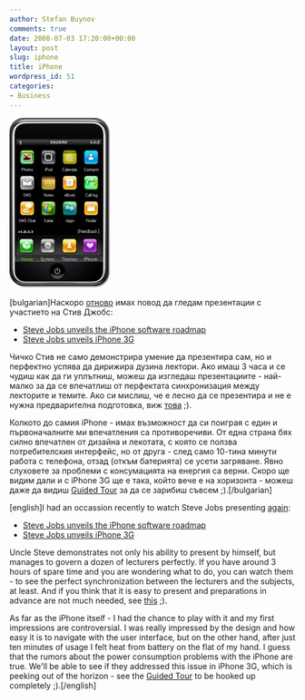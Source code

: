 ```yaml
---
author: Stefan Buynov
comments: true
date: 2008-07-03 17:20:00+00:00
layout: post
slug: iphone
title: iPhone
wordpress_id: 51
categories:
- Business
---
```


[![](/images/2008/07/iphone-178x300.jpg)](/images/2008/07/iphone.jpg)

[bulgarian]Наскоро [отново](/blog/2007/11/23/divide-et-impera/) имах повод да гледам презентации с участието на Стив Джобс:

  * [Steve Jobs unveils the iPhone software roadmap](http://www.apple.com/quicktime/qtv/iphoneroadmap/)
  * [Steve Jobs unveils iPhone 3G](http://www.apple.com/quicktime/qtv/wwdc08/)

Чичко Стив не само демонстрира умение да презентира сам, но и перфектно успява да дирижира дузина лектори. Ако имаш 3 часа и се чудиш как да ги уплътниш, можеш да изгледаш презентациите - най-малко за да се впечатлиш от перфектата синхронизация между лекторите и темите. Ако си мислиш, че е лесно да се презентира и не е нужна предварителна подготовка, виж [това](http://blogs.msdn.com/lokeuei/archive/2007/04/24/how-not-to-present-at-medc.aspx) ;).

Колкото до самия iPhone - имах възможност да си поиграя с един и първоначалните ми впечатления са противоречиви. От една страна бях силно впечатлен от дизайна и лекотата, с която се ползва потребителския интерфейс, но от друга - след само 10-тина минути работа с телефона, отзад (откъм батерията) се усети загряване. Явно слуховете за проблеми с консумацията на енергия са верни. Скоро ще видим дали и с iPhone 3G ще е така, който вече е на хоризонта - можеш даже да видиш [Guided Tour](http://www.apple.com/iphone/guidedtour/) за да се зарибиш съвсем ;).[/bulgarian]

[english]I had an occassion recently to watch Steve Jobs presenting [again](/blog/2007/11/23/divide-et-impera/):
	
  * [Steve Jobs unveils the iPhone software roadmap](http://www.apple.com/quicktime/qtv/iphoneroadmap/)
  * [Steve Jobs unveils iPhone 3G](http://www.apple.com/quicktime/qtv/wwdc08/)

Uncle Steve demonstrates not only his ability to present by himself, but manages to govern a dozen of lecturers perfectly. If you have around 3 hours of spare time and you are wondering what to do, you can watch them - to see the perfect synchronization between the lecturers and the subjects, at least. And if you think that it is easy to present and preparations in advance are not much needed, see [this](http://blogs.msdn.com/lokeuei/archive/2007/04/24/how-not-to-present-at-medc.aspx) ;).

As far as the iPhone itself - I had the chance to play with it and my first impressions are controversial. I was really impressed by the design and how easy it is to navigate with the user interface, but on the other hand, after just ten minutes of usage I felt heat from battery on the flat of my hand. I guess that the rumors about the power consumption problems with the iPhone are true. We'll be able to see if they addressed this issue in iPhone 3G, which is peeking out of the horizon - see the [Guided Tour](http://www.apple.com/iphone/guidedtour/) to be hooked up completely ;).[/english]
